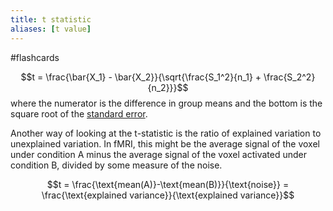 ```yaml
---
title: t statistic
aliases: [t value]
---
```


#flashcards 

$$t = \frac{\bar{X_1} - \bar{X_2}}{\sqrt{\frac{S_1^2}{n_1} + \frac{S_2^2}{n_2}}}$$ where the numerator is the difference in group means and the bottom is the square root of the [standard error](notes/statistics/standard-error.md).

Another way of looking at the t-statistic is the ratio of explained variation to unexplained variation. In fMRI, this might be the average signal of the voxel  under condition A minus the average signal of the voxel activated under condition B, divided by some measure of the noise.

$$t = \frac{\text{mean(A)}-\text{mean(B)}}{\text{noise}} = \frac{\text{explained variance}}{\text{explained variance}}$$